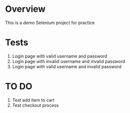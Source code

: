 # Overview
This is a demo Selenium project for practice

# Tests
1. Login page with valid username and password
2. Login page with invalid username and invalid password
3. Login page with valid username and invalid password

# TO DO
1. Test add item to cart
2. Test checkout process
